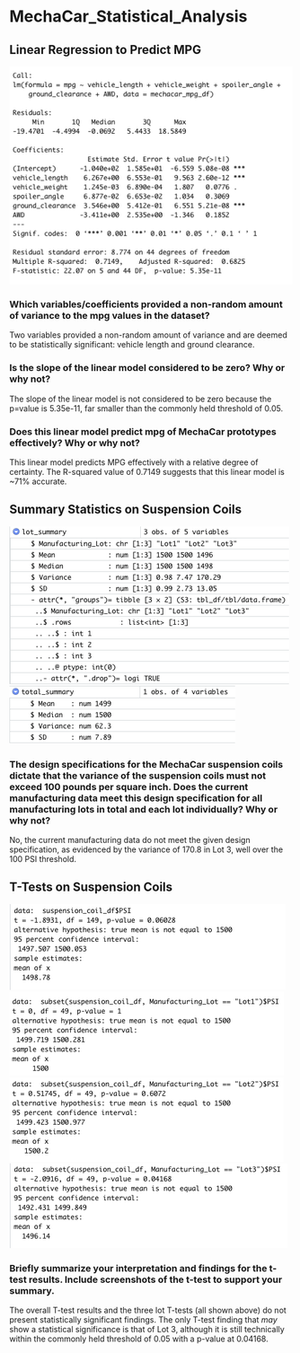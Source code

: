 # MechaCar_Statistical_Analysis

## Linear Regression to Predict MPG
![](https://github.com/aaronwolfeaaron/MechaCar_Statistical_Analysis/blob/main/Screen%20Shot%202022-03-21%20at%202.22.05%20PM.png)

### Which variables/coefficients provided a non-random amount of variance to the mpg values in the dataset?
Two variables provided a non-random amount of variance and are deemed to be statistically significant: vehicle length and ground clearance.

### Is the slope of the linear model considered to be zero? Why or why not?
The slope of the linear model is not considered to be zero because the p=value is 5.35e-11, far smaller than the commonly held threshold of 0.05.

### Does this linear model predict mpg of MechaCar prototypes effectively? Why or why not?
This linear model predicts MPG effectively with a relative degree of certainty. The R-squared value of 0.7149 suggests that this linear model is ~71% accurate.

## Summary Statistics on Suspension Coils
![](https://github.com/aaronwolfeaaron/MechaCar_Statistical_Analysis/blob/main/Screen%20Shot%202022-03-21%20at%202.43.12%20PM.png)
![](https://github.com/aaronwolfeaaron/MechaCar_Statistical_Analysis/blob/main/Screen%20Shot%202022-03-21%20at%202.43.28%20PM.png)

### The design specifications for the MechaCar suspension coils dictate that the variance of the suspension coils must not exceed 100 pounds per square inch. Does the current manufacturing data meet this design specification for all manufacturing lots in total and each lot individually? Why or why not?
No, the current manufacturing data do not meet the given design specification, as evidenced by the variance of 170.8 in Lot 3, well over the 100 PSI threshold.

## T-Tests on Suspension Coils
![](https://github.com/aaronwolfeaaron/MechaCar_Statistical_Analysis/blob/main/Screen%20Shot%202022-03-21%20at%202.55.22%20PM.png)
![](https://github.com/aaronwolfeaaron/MechaCar_Statistical_Analysis/blob/main/Screen%20Shot%202022-03-21%20at%202.55.35%20PM.png)
![](https://github.com/aaronwolfeaaron/MechaCar_Statistical_Analysis/blob/main/Screen%20Shot%202022-03-21%20at%202.55.45%20PM.png)
![](https://github.com/aaronwolfeaaron/MechaCar_Statistical_Analysis/blob/main/Screen%20Shot%202022-03-21%20at%202.55.53%20PM.png)

### Briefly summarize your interpretation and findings for the t-test results. Include screenshots of the t-test to support your summary.
The overall T-test results and the three lot T-tests (all shown above) do not present statistically significant findings. The only T-test finding that *may* show a statistical significance is that of Lot 3, although it is still technically within the commonly held threshold of 0.05 with a p-value at 0.04168.

